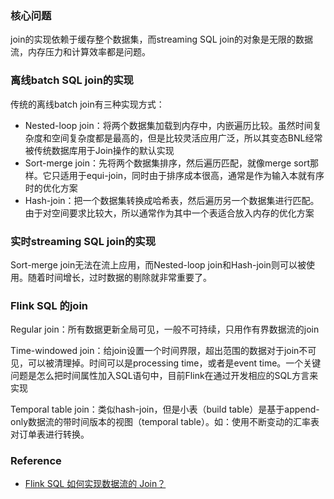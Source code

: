 ### 核心问题

join的实现依赖于缓存整个数据集，而streaming SQL join的对象是无限的数据流，内存压力和计算效率都是问题。

### 离线batch SQL join的实现

传统的离线batch join有三种实现方式：

- Nested-loop join：将两个数据集加载到内存中，内嵌遍历比较。虽然时间复杂度和空间复杂度都是最高的，但是比较灵活应用广泛，所以其变态BNL经常被传统数据库用于Join操作的默认实现
- Sort-merge join：先将两个数据集排序，然后遍历匹配，就像merge sort那样。它只适用于equi-join，同时由于排序成本很高，通常是作为输入本就有序时的优化方案
- Hash-join：把一个数据集转换成哈希表，然后遍历另一个数据集进行匹配。由于对空间要求比较大，所以通常作为其中一个表适合放入内存的优化方案

### 实时streaming SQL join的实现

Sort-merge join无法在流上应用，而Nested-loop join和Hash-join则可以被使用。随着时间增长，过时数据的剔除就非常重要了。

### Flink SQL 的join

Regular join：所有数据更新全局可见，一般不可持续，只用作有界数据流的join

Time-windowed join：给join设置一个时间界限，超出范围的数据对于join不可见，可以被清理掉。时间可以是processing time，或者是event time。一个关键问题是怎么把时间属性加入SQL语句中，目前Flink在通过开发相应的SQL方言来实现

Temporal table join：类似hash-join，但是小表（build table）是基于append-only数据流的带时间版本的视图（temporal table）。如：使用不断变动的汇率表对订单表进行转换。



### Reference

- [Flink SQL 如何实现数据流的 Join？](https://ververica.cn/developers/how-does-flink-sql-realize-data-flow-join/)


